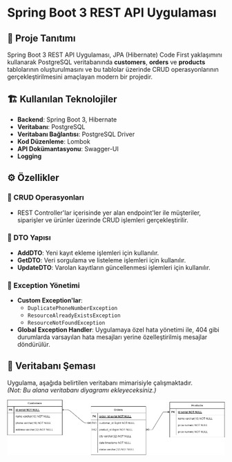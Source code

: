 # Spring Boot 3 REST API Uygulaması

## 📌 Proje Tanıtımı

Spring Boot 3 REST API Uygulaması, JPA (Hibernate) Code First yaklaşımını kullanarak PostgreSQL veritabanında **customers**, **orders** ve **products** tablolarının oluşturulmasını ve bu tablolar üzerinde CRUD operasyonlarının gerçekleştirilmesini amaçlayan modern bir projedir.

## 🏗️ Kullanılan Teknolojiler

- **Backend**: Spring Boot 3, Hibernate  
- **Veritabanı**: PostgreSQL  
- **Veritabanı Bağlantısı**: PostgreSQL Driver  
- **Kod Düzenleme**: Lombok  
- **API Dokümantasyonu**: Swagger-UI
- **Logging**

## ⚙️ Özellikler

### 🔹 CRUD Operasyonları
- REST Controller'lar içerisinde yer alan endpoint'ler ile müşteriler, siparişler ve ürünler üzerinde CRUD işlemleri gerçekleştirilir.

### 🔹 DTO Yapısı
- **AddDTO**: Yeni kayıt ekleme işlemleri için kullanılır.
- **GetDTO**: Veri sorgulama ve listeleme işlemleri için kullanılır.
- **UpdateDTO**: Varolan kayıtların güncellenmesi işlemleri için kullanılır.

### 🔹 Exception Yönetimi
- **Custom Exception'lar**:
  - `DuplicatePhoneNumberException`
  - `ResourceAlreadyExistsException`
  - `ResourceNotFoundException`
- **Global Exception Handler**: Uygulamaya özel hata yönetimi ile, 404 gibi durumlarda varsayılan hata mesajları yerine özelleştirilmiş mesajlar döndürülür.


## 📂 Veritabanı Şeması

Uygulama, aşağıda belirtilen veritabanı mimarisiyle çalışmaktadır.  
*(Not: Bu alana veritabanı diyagramı ekleyeceksiniz.)*

![Veritabanı Mimarisi](assets/Project2Diagram.png)
